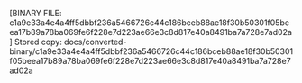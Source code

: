 [BINARY FILE: c1a9e33a4e4a4ff5dbbf236a5466726c44c186bceb88ae18f30b50301f05beea17b89a78ba069fe6f228e7d223ae66e3c8d817e40a8491ba7a728e7ad02a]
Stored copy: docs/converted-binary/c1a9e33a4e4a4ff5dbbf236a5466726c44c186bceb88ae18f30b50301f05beea17b89a78ba069fe6f228e7d223ae66e3c8d817e40a8491ba7a728e7ad02a
